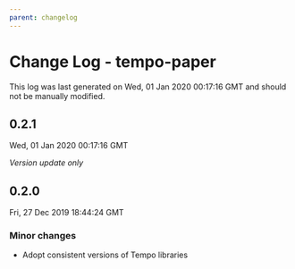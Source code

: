```yaml
---
parent: changelog
---
```

# Change Log - tempo-paper

This log was last generated on Wed, 01 Jan 2020 00:17:16 GMT and should not be manually modified.

## 0.2.1
Wed, 01 Jan 2020 00:17:16 GMT

*Version update only*

## 0.2.0
Fri, 27 Dec 2019 18:44:24 GMT

### Minor changes

- Adopt consistent versions of Tempo libraries
